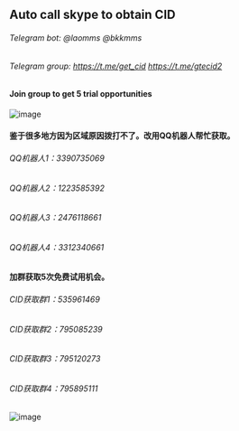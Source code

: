 ## Auto call skype to obtain CID    

###### Telegram bot: @laomms   @bkkmms    
###### Telegram group: https://t.me/get_cid  https://t.me/gtecid2    
#### Join group to get 5 trial opportunities   
![image](https://github.com/laomms/AutoCallCID/blob/laomms/tg.png)    


#### 鉴于很多地方因为区域原因拨打不了。改用QQ机器人帮忙获取。

###### QQ机器人1：3390735069  
###### QQ机器人2：1223585392  
###### QQ机器人3：2476118661  
###### QQ机器人4：3312340661  

#### 加群获取5次免费试用机会。
###### CID获取群1：535961469   
###### CID获取群2：795085239   
###### CID获取群3：795120273  
###### CID获取群4：795895111  

![image](https://github.com/laomms/AutoCallCID/blob/laomms/pic.png)    




